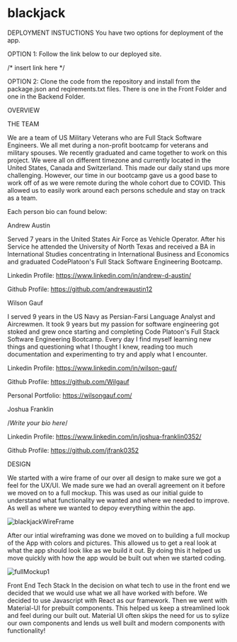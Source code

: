 # blackjack

DEPLOYMENT INSTUCTIONS
You have two options for deployment of the app. 

OPTION 1:
Follow the link below to our deployed site.

/* insert link here */

OPTION 2:
Clone the code from the repository and install from the package.json and reqirements.txt files. There is one in the Front Folder and one in the Backend Folder.


OVERVIEW

THE TEAM

We are a team of US Military Veterans who are Full Stack Software Engineers. We all met during a non-profit bootcamp for veterans and military spouses. We recently graduated and came together to work on this project. We were all on different timezone and currently located in the United States, Canada and Switzerland. This made our daily stand ups more challenging. However, our time in our bootcamp gave us a good base to work off of as we were remote during the whole cohort due to COVID. This allowed us to easily work around each persons schedule and stay on track as a team. 

Each person bio can found below:

Andrew Austin

Served 7 years in the United States Air Force as Vehicle Operator. After his Service he attended the University of North Texas and received a BA in International Studies concentrating in International Business and Economics and graduated CodePlatoon's Full Stack Software Engineering Bootcamp.

Linkedin Profile:
https://www.linkedin.com/in/andrew-d-austin/

Github Profile:
https://github.com/andrewaustin12

Wilson Gauf

I served 9 years in the US Navy as Persian-Farsi Language Analyst and Aircrewmen. It took 9 years but my passion for software engineering got stoked and grew once starting and completing Code Platoon's Full Stack Software Engineering Bootcamp. Every day I find myself learning new things and questioning what I thought I knew, reading too much documentation and experimenting to try and apply what I encounter.

Linkedin Profile:
https://www.linkedin.com/in/wilson-gauf/

Github Profile:
https://github.com/Wilgauf

Personal Portfolio:
https://wilsongauf.com/

Joshua Franklin

/*Write your bio here*/

Linkedin Profile:
https://www.linkedin.com/in/joshua-franklin0352/

Github Profile:
https://github.com/jfrank0352

DESIGN

We started with a wire frame of our over all design to make sure we got a feel for the UX/UI. We made sure we had an overall agreement on it before we moved on to a full mockup. This was used as our initial guide to understand what functionality we wanted and where we needed to improve. As well as where we wanted to depoy everything within the app. 

![blackjackWireFrame](https://user-images.githubusercontent.com/60279881/127741562-e684e3d7-a6c6-42bd-996a-c59b1cd6653b.png)


After our intial wireframing was done we moved on to building a full mockup of the App with colors and pictures. This allowed us to get a real look at what the app should look like as we build it out. By doing this it helped us move quickly with how the app would be built out when we started coding.

![fullMockup1](https://user-images.githubusercontent.com/60279881/127741708-b027d03c-ade4-4251-a384-8fd72f060d97.png)

Front End Tech Stack
In the decision on what tech to use in the front end we decided that we would use what we all have worked with before. We decided to use Javascript with React as our framework. Then we went with Material-UI for prebuilt components. This helped us keep a streamlined look and feel during our built out. Material UI often skips the need for us to sylize our own components and lends us well built and modern components with functionality!


